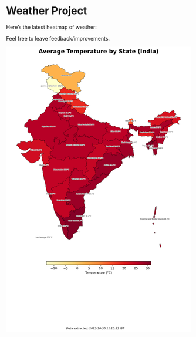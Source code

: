 # Weather Project

Here’s the latest heatmap of weather:

Feel free to leave feedback/improvements.

![India Heatmap](docs/assets/india_heatmap.png?v=02FA53)
